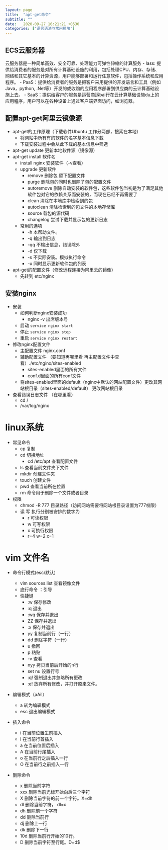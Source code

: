 ```yaml
---
layout: page
title:  "apt-get命令"
subtitle: ""
date:   2020-09-27 16:21:21 +0530
categories: ["语言语法与常用模块"]
---
```


## ECS云服务器
云服务器是一种简单高效、安全可靠、处理能力可弹性伸缩的计算服务
    - Iass: 提供给消费者的服务是对所有计算基础设施的利用，包括处理CPU、内存、存储、网络和其它基本的计算资源，用户能够部署和运行任意软件，包括操作系统和应用程序。
    - PaaS：提供给消费者的服务是把客户采用提供的开发语言和工具（例如Java，python, .Net等）开发的或收购的应用程序部署到供应商的云计算基础设施上去。
    - SaaS：提供给客户的服务是运营商运bai行在云计算基础设施du上的应用程序，用户可以在各种设备上通过客户端界面访问，如浏览器。

## 配置apt-get阿里云镜像源
- apt-get的工作原理（下载软件Ubuntu 工作分两部，搜索在本地）
    - 将网站中所有有的软件的名字基本信息下载
    - 下载安装过程中会从此下载的基本信息中筛选
- apt-get update 更新本地软件源（镜像源）
- apt-get install 软件名
    - install nginx 安装软件（-v查看）
    - upgrade     更新软件
        - remove      删除包 留下配置文件
        - purge       删除包的同时也删除了包的配置文件
        - autoremove  删除自动安装的软件包，这些软件包当初是为了满足其他软件包对它的依赖关系而安装的，而现在已经不再需要了
        - clean       清除在本地库中检索到的包
        - autoclean   清除检索到的包文件的本地存储库
        - source      载包的源代码
        - changelog   尝试下载并显示包的更新日志
    - 常用的选项
        - -h     本帮助文件。
        - -q     输出到日志
        - -qq    不输出信息，错误除外
        - -d     仅下载
        - -s     不实际安装。模拟执行命令
        - -u     同时显示更新软件包的列表
- apt-get的配置文件（修改远程连接为阿里云的镜像）
    - 先转到 etc/nginx

## 安装nginx
- 安装 
	- 如何判断nginx安装成功
        - nginx -v 出席版本号
	- 启动 `service nginx start`
	- 停止 `service nginx stop`
	- 重启 `service nginx restart`
- 修改nginx配置文件
	- 主配置文件 nginx.conf
	- 辅助配置文件 （要知道再哪里看 再主配置文件中查看）./etc/nginx/sites-enabled
		- sites-enabled里面的所有文件
		- conf.d里面的所有conf文件
	- 将sites-enabled里面的default（nginx中默认的网站配置文件）更改其网站根目录（sites-enabled/default） 更改网站根目录
- 查看错误日志文件 （在哪里看）
    - cd /
    - /var/log/nginx

# linux系统
- 常见命令
    - cp 复制
	- cd 切换地址
        - cd /etc/apt 查看配置文件
	- ls 查看当前文件夹下文件
	- mkdir 创建文件夹
	- touch 创建文件
	- pwd 查看当前所在位置
	- rm 命令用于删除一个文件或者目录
- 权限
	- chmod -R 777 目录路径（访问网站需要将网站根目录设置为777权限）
	- 读 写 执行分别被安排的数字为
        - r 可读权限
        - w 可写权限
        - x 可执行权限
        - r=4 w=2 x=1

# vim 文件名
- 命令行模式(esc/默认)
    - vim sources.list 查看镜像文件
	- 底行命令 ：引导
	- 快捷键
        - :w 保存修改
        - :q 退出
        - :wq 保存并退出
        - ZZ 保存并退出
        - :x 保存并退出 
		- yy 复制当前行（一行）
		- dd 删除字符（一行）
		- u 撤回
		- p 粘贴
        - -v 查看
        - nyy 拷贝当前后开始的n行
        - set nu 设置行号
        - :q! 强制退出并忽略所有更改
        - :e! 放弃所有修改，并打开原来文件。

- 编辑模式（aAiI）
    - a 转为编辑模式
    - esc 退出编辑模式

- 插入命令
    - i 在当前位置生前插入
    - I 在当前行首插入
    - a 在当前位置后插入
    - A 在当前行尾插入
    - o 在当前行之后插入一行
    - O 在当前行之前插入一行

- 删除命令
    - x 删除当前字符
    - xxx 删除当前光标开始向后三个字符
    - X 删除当前字符的前一个字符。X=dh
    - dl 删除当前字符， dl=x
    - dh 删除前一个字符
    - dd 删除当前行
    - dj 删除上一行
    - dk 删除下一行
    - 10d 删除当前行开始的10行。
    - D 删除当前字符至行尾。D=d$


